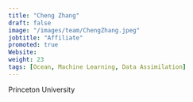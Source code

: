 ```yaml
---
title: "Cheng Zhang"
draft: false
image: "/images/team/ChengZhang.jpeg"
jobtitle: "Affiliate"
promoted: true
Website:
weight: 23
tags: [Ocean, Machine Learning, Data Assimilation]
---
```



Princeton University
